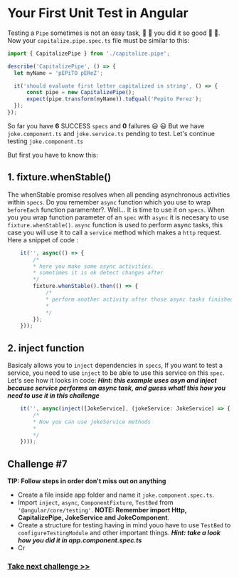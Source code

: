 # Your First Unit Test in Angular
Testing a `Pipe` sometimes is not an easy task, :clap: :clap: you did it so good :clap: :clap:. Now your `capitalize.pipe.spec.ts` file must be similar to this:

```js
import { CapitalizePipe } from './capitalize.pipe';

describe('CapitalizePipe', () => {
  let myName = 'pEPiTO pEReZ';

  it('should evaluate first letter capitalized in string', () => {
      const pipe = new CapitalizePipe();
      expect(pipe.transform(myName)).toEqual('Pepito Perez');
  });
});

```
So far you have **6** SUCCESS `specs` and **0** failures :smiley: :smiley:
But we have `joke.component.ts` and `joke.service.ts` pending to test. Let's continue testing `joke.component.ts`

But first you have to know this:

## 1. fixture.whenStable()
The whenStable promise resolves when all pending asynchronous activities within `specs`.
Do you remember `async` function which you use to wrap `beforeEach` function paramenter?.
Well... It is time to use it on `specs`. When you you wrap function parameter of an `spec` with `async` it is necesary to use `fixture.whenStable()`. 
`async` function is used to perform async tasks, this case you will use it to call a `service` method which makes a `http` request.
Here a snippet of code :

```js
	it('', async(() => {
		/*
		* here you make some async activities.
		* sometimes it is ok detect changes after
		*/
		fixture.whenStable().then(() => {
			/*
			* perform another activity after those async tasks finished
			* 
			*/
		});
	}));
```

## 2. inject function
Basicaly allows you to `inject` dependencies in `specs`, If you want to test a service, you need to use `inject` to be able to use this service on this `spec`.
Let's see how it looks in code: ***Hint: this example uses asyn and inject because service performs an async task, and guess what! this how you need to use it in this challenge***

```js
	it('', async(inject([JokeService], (jokeService: JokeService) => {
		/*
		* Now you can use jokeService methods
		* 
		*/
	})));
```


## Challenge #7

**TIP: Follow steps in order don't miss out on anything**
- Create a file inside app folder and name it `joke.component.spec.ts`.
- Import `inject`, `async`, `ComponentFixture`, `TestBed` from `'@angular/core/testing'`. **NOTE: Remember import Http, CapitalizePipe, JokeService and JokeComponent**.
- Create a structure for testing having in mind youo have to use `TestBed` to `configureTestingModule` and other important things. ***Hint: take a look how you did it in app.component.spec.ts***
- Cr


### [Take next challenge >>](https://github.com/jevvilla/Workshop-ATesting/tree/7#your-first-unit-test-in-angular)
